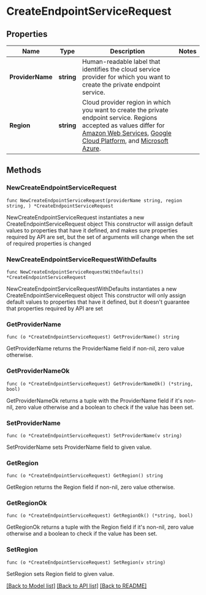 # CreateEndpointServiceRequest

## Properties

Name | Type | Description | Notes
------------ | ------------- | ------------- | -------------
**ProviderName** | **string** | Human-readable label that identifies the cloud service provider for which you want to create the private endpoint service. | 
**Region** | **string** | Cloud provider region in which you want to create the private endpoint service. Regions accepted as values differ for [Amazon Web Services](https://docs.atlas.mongodb.com/reference/amazon-aws/), [Google Cloud Platform](https://docs.atlas.mongodb.com/reference/google-gcp/), and [Microsoft Azure](https://docs.atlas.mongodb.com/reference/microsoft-azure/). | 

## Methods

### NewCreateEndpointServiceRequest

`func NewCreateEndpointServiceRequest(providerName string, region string, ) *CreateEndpointServiceRequest`

NewCreateEndpointServiceRequest instantiates a new CreateEndpointServiceRequest object
This constructor will assign default values to properties that have it defined,
and makes sure properties required by API are set, but the set of arguments
will change when the set of required properties is changed

### NewCreateEndpointServiceRequestWithDefaults

`func NewCreateEndpointServiceRequestWithDefaults() *CreateEndpointServiceRequest`

NewCreateEndpointServiceRequestWithDefaults instantiates a new CreateEndpointServiceRequest object
This constructor will only assign default values to properties that have it defined,
but it doesn't guarantee that properties required by API are set

### GetProviderName

`func (o *CreateEndpointServiceRequest) GetProviderName() string`

GetProviderName returns the ProviderName field if non-nil, zero value otherwise.

### GetProviderNameOk

`func (o *CreateEndpointServiceRequest) GetProviderNameOk() (*string, bool)`

GetProviderNameOk returns a tuple with the ProviderName field if it's non-nil, zero value otherwise
and a boolean to check if the value has been set.

### SetProviderName

`func (o *CreateEndpointServiceRequest) SetProviderName(v string)`

SetProviderName sets ProviderName field to given value.


### GetRegion

`func (o *CreateEndpointServiceRequest) GetRegion() string`

GetRegion returns the Region field if non-nil, zero value otherwise.

### GetRegionOk

`func (o *CreateEndpointServiceRequest) GetRegionOk() (*string, bool)`

GetRegionOk returns a tuple with the Region field if it's non-nil, zero value otherwise
and a boolean to check if the value has been set.

### SetRegion

`func (o *CreateEndpointServiceRequest) SetRegion(v string)`

SetRegion sets Region field to given value.



[[Back to Model list]](../README.md#documentation-for-models) [[Back to API list]](../README.md#documentation-for-api-endpoints) [[Back to README]](../README.md)


